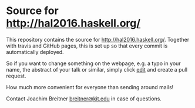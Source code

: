 Source for http://hal2016.haskell.org/
=====================================

This repository contains the source for http://hal2016.haskell.org/. Together
with travis and GitHub pages, this is set up so that every commit is
automatically deployed.

So if you want to change something on the webpage, e.g. a typo in your name,
the abstract of your talk or similar, simply click [edit] and create a pull
request.

How much more convenient for everyone than sending around mails!

Contact Joachim Breitner <breitner@kit.edu> in case of questions.

[edit]: https://github.com/nomeata/hal2016-website/edit/master/index.markdown
